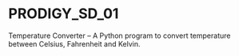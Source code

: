 # PRODIGY_SD_01
Temperature Converter – A Python program to convert temperature between Celsius, Fahrenheit and Kelvin.
